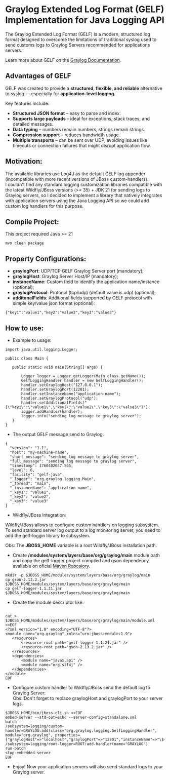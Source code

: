 # Graylog Extended Log Format (GELF) Implementation for Java Logging API

The Graylog Extended Log Format (GELF) is a modern, structured log format designed to overcome the limitations of 
traditional syslog used to send customs logs to Graylog Servers recommended for applications servers.

Learn more about GELF on the [Graylog Documentation](https://go2docs.graylog.org/current/getting_in_log_data/gelf.html).


## Advantages of GELF

GELF was created to provide a **structured, flexible, and reliable** alternative to syslog — especially for **application-level logging**.

Key features include:

- **Structured JSON format** – easy to parse and index.  
- **Supports large payloads** – ideal for exceptions, stack traces, and detailed messages.  
- **Data typing** – numbers remain numbers, strings remain strings.  
- **Compression support** – reduces bandwidth usage.  
- **Multiple transports** – can be sent over UDP, avoiding issues like timeouts or connection failures that might disrupt application flow.

## Motivation:

The available libraries use Log4J as the default GELF log appender (incompatible with more recent versions of JBoss custom-handlers).</br>
I couldn't find any standard logging customization libraries compatible with the latest Wildfly/JBoss versions (>= 35) + JDK 21 for sending logs to Graylog servers, so I decided to implement a library that natively integrates with application servers using the Java Logging API so we could add custom log handlers for this purpose.

## Compile Project:

This project required Java >= 21

```
mvn clean package
```


## Property Configurations:

 - **graylogPort**: UDP/TCP GELF Graylog Server port (mandatory);
 - **graylogHost**: Graylog Server Host/IP (mandatory);
 - **instanceName**: Custom field to identify the application name/instance (optional);
 - **graylogProtocol**: Protocol (tcp/udp) (default value is udp) (optional);
 - **additonalFields**: Additional fields supported by GELF protocol with simple key/value json format (optional):

```
{"key1":"value1","key2":"value2","key3":"value3"}
```

## How to use:

 - Example to usage:
 
 ```
import java.util.logging.Logger;

public class Main {

	public static void main(String[] args) {
		
		Logger logger = Logger.getLogger(Main.class.getName());
		GelfLoggingHandler handler = new GelfLoggingHandler();
		handler.setGraylogHost("127.0.0.1");
		handler.setGraylogPort(12201);
		handler.setInstanceName("application-name");
		handler.setGraylogProtocol("udp");
		handler.setAdditionalFields("{\"key1\":\"value1\",\"key2\":\"value2\",\"key3\":\"value3\"}");
		logger.addHandler(handler);
		logger.info("sending log message to graylog server");
	}
}
```


 - The output GELF message send to Graylog:

```
{
  "version": "1.1",
  "host": "my-machine-name",
  "short_message": "sending log message to graylog server",
  "full_message": "sending log message to graylog server",
  "timestamp": 1760402047.565,
  "level": 6,
  "facility": "gelf-java",
  "_logger": "org.graylog.logging.Main",
  "_thread": "main",
  "_instanceName": "application-name",
  "_key1": "value1",
  "_key2": "value2",
  "_key3": "value3"
}
```
 - Wildfly/JBoss Integration:

 
Wildfly/JBoss allows to configure custom handlers on logging subsystem.</br>
To send standard server log output to a log monitoring server, you need to add the gelf-loggin library to subsystem.

Obs: The **JBOSS_HOME** variable is a root Wildfly/JBoss installation path.

 - Create **/modules/system/layers/base/org/graylog/main** module path and copy the gelf-logger project compiled and gson dependency avaliable on 
 oficial [Maven Reposiory](https://mvnrepository.com/artifact/com.google.code.gson/gson/2.13.2).
 
```
mkdir -p $JBOSS_HOME/modules/system/layers/base/org/graylog/main
cp gson-2.13.2.jar $JBOSS_HOME/modules/system/layers/base/org/graylog/main
cp gelf-logger-1.1.21.jar $JBOSS_HOME/modules/system/layers/base/org/graylog/main

```

 - Create the module descriptor like:
 
 ```

cat > $JBOSS_HOME/modules/system/layers/base/org/graylog/main/module.xml <<EOF
<?xml version="1.0" encoding="UTF-8"?>
<module name="org.graylog" xmlns="urn:jboss:module:1.9">
    <resources>
        <resource-root path="gelf-logger-1.1.21.jar" />
        <resource-root path="gson-2.13.2.jar" />
    </resources>
    <dependencies>
        <module name="javax.api" />
        <module name="org.slf4j" />
    </dependencies>
</module>
EOF
```

 - Configure custom handler to Wildfly/JBoss send the default log to Graylog Server:</br>
Obs: Don't forget to replace graylogHost and graylogPort to your server logs.


 ```
$JBOSS_HOME/bin/jboss-cli.sh <<EOF
embed-server --std-out=echo --server-config=standalone.xml
batch
/subsystem=logging/custom-handler=GRAYLOG:add(class="org.graylog.logging.GelfLoggingHandler", module="org.graylog", properties={"graylogHost"=>"localhost","graylogPort"=>"12201","instanceName"=>"\${jboss.node.name}"})
/subsystem=logging/root-logger=ROOT:add-handler(name="GRAYLOG")
run-batch
stop-embedded-server
EOF

```

 - Enjoy! Now your application servers will also send standard logs to your Graylog server.




